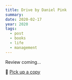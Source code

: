 ```yaml
---
title: Drive by Daniel Pink
summary: 
date: 2020-02-17
year: 2020
tags:
  - post
  - books
  - life
  - management
---
```

Review coming...

📕 [Pick up a copy](https://www.amazon.com/Drive-Surprising-Truth-About-Motivates-ebook/dp/B004P1JDJO)